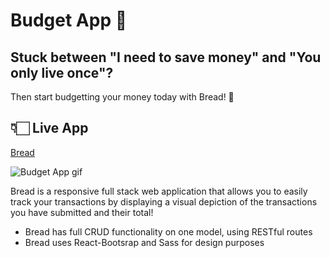 # Budget App 🤑

## Stuck between "I need to save money" and "You only live once"?
Then start budgetting your money today with Bread! 🍞

## 👇🏻 Live App

[Bread](https://youthful-golick-612bfa.netlify.app)

![Budget App gif](BreadGif.gif)

Bread is a responsive full stack web application that allows you to easily track your transactions by displaying a visual depiction of the transactions you have submitted and their total! 


- Bread has full CRUD functionality on one model, using RESTful routes
- Bread uses React-Bootsrap and Sass for design purposes


